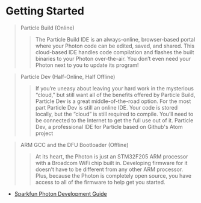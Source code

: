 Getting Started
==

> Particle Build (Online)
> > The Particle Build IDE is an always-online, browser-based portal where your Photon code can be edited, saved, and shared. This cloud-based IDE handles code compilation and flashes the built binaries to your Photon over-the-air. You don’t even need your Photon next to you to update its program!

> Particle Dev (Half-Online, Half Offline)
> > If you’re uneasy about leaving your hard work in the mysterious “cloud,” but still want all of the benefits offered by Particle Build, Particle Dev is a great middle-of-the-road option. For the most part Particle Dev is still an online IDE. Your code is stored locally, but the “cloud” is still required to compile. You’ll need to be connected to the Internet to get the full use out of it.
> > Particle Dev, a professional IDE for Particle based on Github's Atom project


> ARM GCC and the DFU Bootloader (Offline)
> > At its heart, the Photon is just an STM32F205 ARM processor with a Broadcom WiFi chip built in. Developing firmware for it doesn’t have to be different from any other ARM processor. Plus, because the Photon is completely open source, you have access to all of the firmware to help get you started.

- [Sparkfun Photon Development Guide](https://learn.sparkfun.com/tutorials/photon-development-guide/all)

